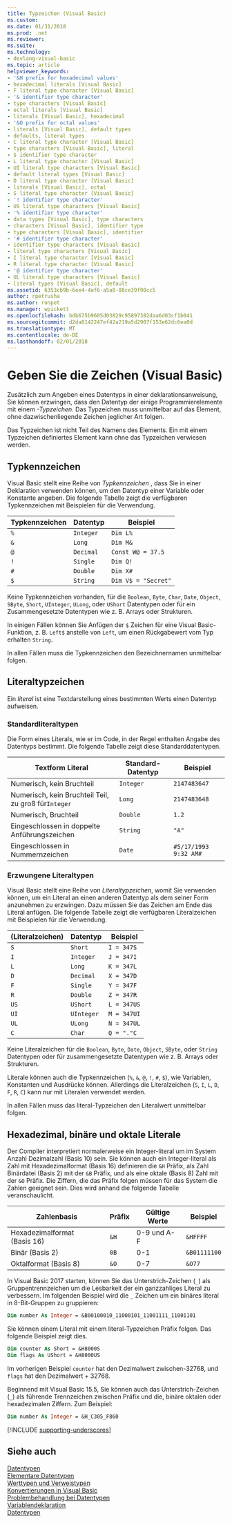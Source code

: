 ```yaml
---
title: Typzeichen (Visual Basic)
ms.custom: 
ms.date: 01/31/2018
ms.prod: .net
ms.reviewer: 
ms.suite: 
ms.technology:
- devlang-visual-basic
ms.topic: article
helpviewer_keywords:
- '&H prefix for hexadecimal values'
- hexadecimal literals [Visual Basic]
- F literal type character [Visual Basic]
- '& identifier type character'
- type characters [Visual Basic]
- octal literals [Visual Basic]
- literals [Visual Basic], hexadecimal
- '&O prefix for octal values'
- literals [Visual Basic], default types
- defaults, literal types
- C literal type character [Visual Basic]
- type characters [Visual Basic], literal
- $ identifier type character
- L literal type character [Visual Basic]
- UI literal type characters [Visual Basic]
- default literal types [Visual Basic]
- D literal type character [Visual Basic]
- literals [Visual Basic], octal
- S literal type character [Visual Basic]
- '! identifier type character'
- US literal type characters [Visual Basic]
- '% identifier type character'
- data types [Visual Basic], type characters
- characters [Visual Basic], identifier type
- type characters [Visual Basic], identifier
- '# identifier type character'
- identifier type characters [Visual Basic]
- literal type characters [Visual Basic]
- I literal type character [Visual Basic]
- R literal type character [Visual Basic]
- '@ identifier type character'
- UL literal type characters [Visual Basic]
- literal types [Visual Basic], default
ms.assetid: 6353cb9b-6ee4-4af6-a5a8-88ce39f90cc5
author: rpetrusha
ms.author: ronpet
ms.manager: wpickett
ms.openlocfilehash: bdb675b9605d03829c95897382daa6d03cf1b041
ms.sourcegitcommit: d2da0142247ef42a219a5d2907f153e62dc6ea0d
ms.translationtype: MT
ms.contentlocale: de-DE
ms.lasthandoff: 02/01/2018
---
```

# <a name="type-characters-visual-basic"></a>Geben Sie die Zeichen (Visual Basic)

Zusätzlich zum Angeben eines Datentyps in einer deklarationsanweisung, Sie können erzwingen, dass den Datentyp der einige Programmierelemente mit einem *-Typzeichen*. Das Typzeichen muss unmittelbar auf das Element, ohne dazwischenliegende Zeichen jeglicher Art folgen.

Das Typzeichen ist nicht Teil des Namens des Elements. Ein mit einem Typzeichen definiertes Element kann ohne das Typzeichen verwiesen werden.

## <a name="identifier-type-characters"></a>Typkennzeichen

Visual Basic stellt eine Reihe von *Typkennzeichen* , dass Sie in einer Deklaration verwenden können, um den Datentyp einer Variable oder Konstante angeben. Die folgende Tabelle zeigt die verfügbaren Typkennzeichen mit Beispielen für die Verwendung.
  
|Typkennzeichen|Datentyp|Beispiel|  
|-------------------------------|---------------|-------------|  
|`%`|`Integer`|`Dim L%`|  
|`&`|`Long`|`Dim M&`|  
|`@`|`Decimal`|`Const W@ = 37.5`|  
|`!`|`Single`|`Dim Q!`|  
|`#`|`Double`|`Dim X#`|  
|`$`|`String`|`Dim V$ = "Secret"`|  
  
 Keine Typkennzeichen vorhanden, für die `Boolean`, `Byte`, `Char`, `Date`, `Object`, `SByte`, `Short`, `UInteger`, `ULong`, oder `UShort` Datentypen oder für ein Zusammengesetzte Datentypen wie z. B. Arrays oder Strukturen.

In einigen Fällen können Sie Anfügen der `$` Zeichen für eine Visual Basic-Funktion, z. B. `Left$` anstelle von `Left`, um einen Rückgabewert vom Typ erhalten `String`.

In allen Fällen muss die Typkennzeichen den Bezeichnernamen unmittelbar folgen.

## <a name="literal-type-characters"></a>Literaltypzeichen

Ein *literal* ist eine Textdarstellung eines bestimmten Werts einen Datentyp aufweisen.  

### <a name="default-literal-types"></a>Standardliteraltypen

Die Form eines Literals, wie er im Code, in der Regel enthalten Angabe des Datentyps bestimmt. Die folgende Tabelle zeigt diese Standarddatentypen.  
  
|Textform Literal|Standard-Datentyp|Beispiel|  
|-----------------------------|-----------------------|-------------|  
|Numerisch, kein Bruchteil|`Integer`|`2147483647`|  
|Numerisch, kein Bruchteil Teil, zu groß für`Integer`|`Long`|`2147483648`|  
|Numerisch, Bruchteil|`Double`|`1.2`|  
|Eingeschlossen in doppelte Anführungszeichen|`String`|`"A"`|  
|Eingeschlossen in Nummernzeichen|`Date`|`#5/17/1993 9:32 AM#`|  

### <a name="forced-literal-types"></a>Erzwungene Literaltypen

Visual Basic stellt eine Reihe von *Literaltypzeichen*, womit Sie verwenden können, um ein Literal an einen anderen Datentyp als dem seiner Form anzunehmen zu erzwingen. Dazu müssen Sie das Zeichen am Ende das Literal anfügen. Die folgende Tabelle zeigt die verfügbaren Literalzeichen mit Beispielen für die Verwendung.
  
|(Literalzeichen)|Datentyp|Beispiel|  
|----------------------------|---------------|-------------|  
|`S`|`Short`|`I = 347S`|
|`I`|`Integer`|`J = 347I`|
|`L`|`Long`|`K = 347L`|
|`D`|`Decimal`|`X = 347D`|
|`F`|`Single`|`Y = 347F`|
|`R`|`Double`|`Z = 347R`|
|`US`|`UShort`|`L = 347US`|
|`UI`|`UInteger`|`M = 347UI`|
|`UL`|`ULong`|`N = 347UL`|
|`C`|`Char`|`Q = "."C`|

Keine Literalzeichen für die `Boolean`, `Byte`, `Date`, `Object`, `SByte`, oder `String` Datentypen oder für zusammengesetzte Datentypen wie z. B. Arrays oder Strukturen.

Literale können auch die Typkennzeichen (`%`, `&`, `@`, `!`, `#`, `$`), wie Variablen, Konstanten und Ausdrücke können. Allerdings die Literalzeichen (`S`, `I`, `L`, `D`, `F`, `R`, `C`) kann nur mit Literalen verwendet werden.

In allen Fällen muss das literal-Typzeichen den Literalwert unmittelbar folgen.

## <a name="hexadecimal-binary-and-octal-literals"></a>Hexadezimal, binäre und oktale Literale

Der Compiler interpretiert normalerweise ein Integer-literal um im System Anzahl Dezimalzahl (Basis 10) sein. Sie können auch ein Integer-literal als Zahl mit Hexadezimalformat (Basis 16) definieren die `&H` Präfix, als Zahl Binärdatei (Basis 2) mit der `&B` Präfix, und als eine oktale (Basis 8) Zahl mit der `&O` Präfix. Die Ziffern, die das Präfix folgen müssen für das System die Zahlen geeignet sein. Dies wird anhand die folgende Tabelle veranschaulicht.  
  
|Zahlenbasis|Präfix|Gültige Werte|Beispiel|
|-----------------|------------|------------------------|-------------|
|Hexadezimalformat (Basis 16)|`&H`|0-9 und A-F|`&HFFFF`|
|Binär (Basis 2)|`0B`|0-1|`&B01111100`|
|Oktalformat (Basis 8)|`&O`|0-7|`&O77`|

In Visual Basic 2017 starten, können Sie das Unterstrich-Zeichen (`_`) als Gruppentrennzeichen um die Lesbarkeit der ein ganzzahliges Literal zu verbessern. Im folgenden Beispiel wird die `_` Zeichen um ein binäres literal in 8-Bit-Gruppen zu gruppieren:

```vb
Dim number As Integer = &B00100010_11000101_11001111_11001101
```

Sie können einem Literal mit einem literal-Typzeichen Präfix folgen. Das folgende Beispiel zeigt dies.

```vb
Dim counter As Short = &H8000S
Dim flags As UShort = &H8000US
```

Im vorherigen Beispiel `counter` hat den Dezimalwert zwischen-32768, und `flags` hat den Dezimalwert + 32768.

Beginnend mit Visual Basic 15.5, Sie können auch das Unterstrich-Zeichen (`_`) als führende Trennzeichen zwischen Präfix und die, binäre oktalen oder hexadezimalen Ziffern. Zum Beispiel:

```vb
Dim number As Integer = &H_C305_F860
```

[!INCLUDE [supporting-underscores](../../../../../includes/vb-separator-langversion.md)]

## <a name="see-also"></a>Siehe auch

 [Datentypen](../../../../visual-basic/programming-guide/language-features/data-types/index.md)  
 [Elementare Datentypen](../../../../visual-basic/programming-guide/language-features/data-types/elementary-data-types.md)  
 [Werttypen und Verweistypen](../../../../visual-basic/programming-guide/language-features/data-types/value-types-and-reference-types.md)  
 [Konvertierungen in Visual Basic](../../../../visual-basic/programming-guide/language-features/data-types/type-conversions.md)  
 [Problembehandlung bei Datentypen](../../../../visual-basic/programming-guide/language-features/data-types/troubleshooting-data-types.md)  
 [Variablendeklaration](../../../../visual-basic/programming-guide/language-features/variables/variable-declaration.md)  
 [Datentypen](../../../../visual-basic/language-reference/data-types/data-type-summary.md)
